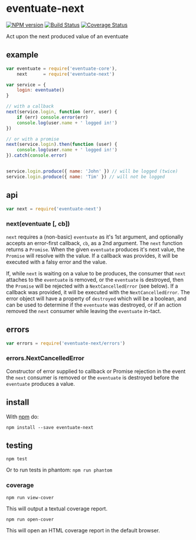 # eventuate-next

[![NPM version](https://badge.fury.io/js/eventuate-next.png)](http://badge.fury.io/js/eventuate-next)
[![Build Status](https://travis-ci.org/jasonpincin/eventuate-next.svg?branch=master)](https://travis-ci.org/jasonpincin/eventuate-next)
[![Coverage Status](https://coveralls.io/repos/jasonpincin/eventuate-next/badge.png?branch=master)](https://coveralls.io/r/jasonpincin/eventuate-next?branch=master)

Act upon the next produced value of an eventuate

## example

```javascript
var eventuate = require('eventuate-core'),
    next      = require('eventuate-next')

var service = {
    login: eventuate()
}

// with a callback
next(service.login, function (err, user) {
    if (err) console.error(err)
    console.log(user.name + ' logged in!')
})

// or with a promise
next(service.login).then(function (user) {
    console.log(user.name + ' logged in!')
}).catch(console.error)


service.login.produce({ name: 'John' }) // will be logged (twice)
service.login.produce({ name: 'Tim' }) // will not be logged
```

## api

```javascript
var next = require('eventuate-next')
```

### next(eventuate [, cb])

`next` requires a (non-basic) `eventuate` as it's 1st argument, and optionally
accepts an error-first callback, `cb`, as a 2nd argument. The `next` function 
returns a `Promise`. When the given `eventuate` produces it's next value, the 
`Promise` will resolve with the value. If a callback was provides, it will be
executed with a falsy error and the value. 

If, while `next` is waiting on a value to be produces, the consumer that `next`
attaches to the `eventuate` is removed, or the `eventuate` is destroyed, then
the `Promise` will be rejected with a `NextCancelledError` (see below). If a
callback was provided, it will be executed with the `NextCancelledError`. The
error object will have a property of `destroyed` which will be a boolean, and
can be used to determine if the `eventuate` was destroyed, or if an action
removed the `next` consumer while leaving the `eventuate` in-tact.

## errors

```javascript
var errors = require('eventuate-next/errors')
```

### errors.NextCancelledError

Constructor of error supplied to callback or Promise rejection in the event the
`next` consumer is removed or the `eventuate` is destroyed before the
`eventuate` produces a value.

## install

With [npm](https://npmjs.org) do:

```
npm install --save eventuate-next
```

## testing

`npm test`

Or to run tests in phantom: `npm run phantom`

### coverage

`npm run view-cover`

This will output a textual coverage report.

`npm run open-cover`

This will open an HTML coverage report in the default browser.
